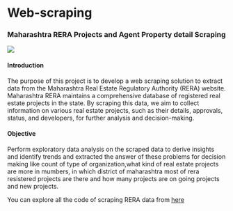 # Web-scraping

### Maharashtra RERA Projects and Agent Property detail Scraping
![](https://github.com/NaveenKumarMaurya/Web-scraping-Project/blob/main/maharashtra_rera_scraping_code/MAHARERA.jpg)
#### Introduction
The purpose of this project is to develop a web scraping solution to extract data from the Maharashtra Real Estate Regulatory Authority (RERA) website. Maharashtra RERA maintains a comprehensive database of registered real estate projects in the state. By scraping this data, we aim to collect information on various real estate projects, such as their details, approvals, status, and developers, for further analysis and decision-making.
#### Objective
Perform exploratory data analysis on the scraped data to derive insights and identify trends and extracted the answer of these problems for decision making like count of type of organization,what kind of real estate projects are more in mumbers, in which district of maharashtra most of rera resistered projects are there and how many projects are on going projects and new projects.

You can explore all the code of scraping RERA data from [here](https://github.com/NaveenKumarMaurya/Web-scraping-Project/blob/main/RERA_scraping_code/Maharashtra_rera_scraping_code/MAHARERA.jpg)
